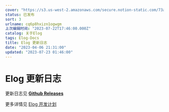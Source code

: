```yaml
---
cover: "https://s3.us-west-2.amazonaws.com/secure.notion-static.com/73a9ce0f-d75e-4da5-bcf9-0de2f15d1053/11.jpg?X-Amz-Algorithm=AWS4-HMAC-SHA256&X-Amz-Content-Sha256=UNSIGNED-PAYLOAD&X-Amz-Credential=AKIAT73L2G45EIPT3X45%2F20230722%2Fus-west-2%2Fs3%2Faws4_request&X-Amz-Date=20230722T192144Z&X-Amz-Expires=3600&X-Amz-Signature=e9a53ef08d5400c3fabdaecde607c0663a9329ff759baa381c58fed17a883dfb&X-Amz-SignedHeaders=host&x-id=GetObject"
status: 已发布
sort: 3
urlname: cq6p8hxizn1ogwgm
上次编辑时间: "2023-07-22T17:46:00.000Z"
catalog: 关于Elog
tags: Elog-Docs
title: Elog 更新日志
date: "2023-04-06 21:31:00"
updated: "2023-07-23 01:46:00"
---
```


# Elog 更新日志

更新日志见 [**Github Releases**](https://github.com/LetTTGACO/elog/releases)

更多详情见 [Elog 开发计划](https://1874.notion.site/Elog-91dd2037c9c847e6bc90b712b124189c)
